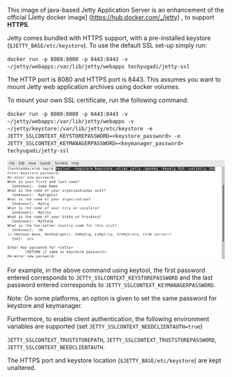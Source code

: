 This image of java-based Jetty Application Server is an enhancement of the official [Jetty docker image] (https://hub.docker.com/_/jetty) , to support **HTTPS**.

Jetty comes bundled with HTTPS support, with a pre-installed keystore (`$JETTY_BASE/etc/keystore`). To use the default SSL set-up simply run:

`docker run -p 8080:8080 -p 8443:8443 -v ~/jetty/webapps:/var/lib/jetty/webapps techyugadi/jetty-ssl`

The HTTP port is 8080 and HTTPS port is 8443. This assumes you want to mount Jetty web application archives using docker volumes.

To mount your own SSL certificate, run the following command:

`docker run -p 8080:8080 -p 8443:8443 -v ~/jetty/webapps:/var/lib/jetty/webapps -v ~/jetty/keystore:/var/lib/jetty/etc/keystore -e JETTY_SSLCONTEXT_KEYSTOREPASSWORD=<keystore_password> -e JETTY_SSLCONTEXT_KEYMANAGERPASSWORD=<keymanager_password> techyugadi/jetty-ssl`

![keytool](https://github.com/techyugadi/kubestash/blob/master/img/keystore.png)

For example, in the above command using keytool, the first password entered corresponds to `JETTY_SSLCONTEXT_KEYSTOREPASSWORD` and the last password entered corresponds to `JETTY_SSLCONTEXT_KEYMANAGERPASSWORD`. 

Note: On some platforms, an option is given to set the same password for keystore and keymanager.

Furthermore, to enable client authentication, the following environment variables are supported (set `JETTY_SSLCONTEXT_NEEDCLIENTAUTH=true`) 

`JETTY_SSLCONTEXT_TRUSTSTOREPATH`, `JETTY_SSLCONTEXT_TRUSTSTOREPASSWORD`, `JETTY_SSLCONTEXT_NEEDCLIENTAUTH`.

The HTTPS port and keystore location (`$JETTY_BASE/etc/keystore`) are kept unaltered.
